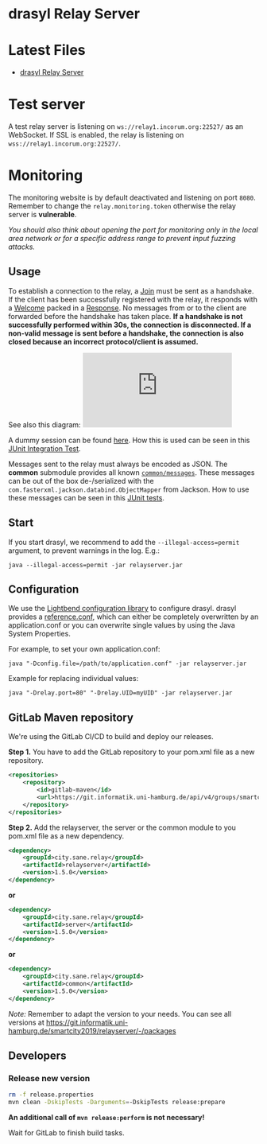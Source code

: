 # drasyl Relay Server

# Latest Files

* [drasyl Relay Server](https://git.informatik.uni-hamburg.de/smartcity2019/relayserver/-/jobs/artifacts/master/file/server/target/relayserver-latest-full.zip?job=deploy)

# Test server
A test relay server is listening on `ws://relay1.incorum.org:22527/` as an WebSocket. If SSL is enabled, the relay is listening on `wss://relay1.incorum.org:22527/`.

# Monitoring
The monitoring website is by default deactivated and listening on port `8080`. Remember to change the
 `relay.monitoring.token` otherwise the relay server is **vulnerable**.

*You should also think about opening the port for monitoring only in the local area network or for a specific address range to prevent input fuzzing attacks.*

## Usage

To establish a connection to the relay, a [Join](all/src/main/java/org/drasyl/all/messages/Join.java) must be sent as a handshake.
If the client has been successfully registered with the relay, it responds with a [Welcome](all/src/main/java/org/drasyl/all/messages/Welcome.java) packed in a [Response](all/src/main/java/org/drasyl/all/messages/Response.java).
No messages from or to the client are forwarded before the handshake has taken place. 
**If a handshake is not successfully performed within 30s, the connection is disconnected. If a non-valid message is sent before a handshake, the connection is also closed because an incorrect protocol/client is assumed.**

See also this diagram:
![JoinMessageAction-sequence-diagram](https://git.informatik.uni-hamburg.de/smartcity2019/relayserver/raw/master/docs/diagrams/pdf/JoinMessageAction-sequence-diagram.pdf)


A dummy session can be found [here](integration-tests/src/test/java/city/sane/relay/server/testutils/TestSession.java).
How this is used can be seen in this [JUnit Integration Test](integration-tests/src/test/java/city/sane/relay/server/session/ClientIT.java).

Messages sent to the relay must always be encoded as JSON. The **common** submodule provides all known 
[`common/messages`](https://git.informatik.uni-hamburg.de/smartcity2019/relayserver/tree/master/common/src/main/java/city/sane/relay/common/messages).
These messages can be out of the box de-/serialized with the `com.fasterxml.jackson.databind.ObjectMapper` from Jackson. 
How to use these messages can be seen in this [JUnit tests](https://git.informatik.uni-hamburg.de/smartcity2019/relayserver/tree/master/common/src/test/java/city/sane/relay/common).

## Start
If you start drasyl, we recommend to add the `--illegal-access=permit` argument, to prevent warnings in the log. E.g.:
```
java --illegal-access=permit -jar relayserver.jar
```

## Configuration
We use the [Lightbend configuration library](https://github.com/lightbend/config) to configure drasyl. drasyl provides a [reference.conf](server/src/main/resources/reference.conf), which can either be completely overwritten by an application.conf or you can overwrite single values by using the Java System Properties.

For example, to set your own application.conf:
```
java "-Dconfig.file=/path/to/application.conf" -jar relayserver.jar
```

Example for replacing individual values:
```
java "-Drelay.port=80" "-Drelay.UID=myUID" -jar relayserver.jar
```

## GitLab Maven repository
We're using the GitLab CI/CD to build and deploy our releases.

**Step 1.** You have to add the GitLab repository to your pom.xml file as a new repository.

```xml
<repositories>
    <repository>
        <id>gitlab-maven</id>
        <url>https://git.informatik.uni-hamburg.de/api/v4/groups/smartcity2019/-/packages/maven</url>
    </repository>
</repositories>
```

**Step 2.** Add the relayserver, the server or the common module to you pom.xml file as a new dependency.

```xml
<dependency>
    <groupId>city.sane.relay</groupId>
    <artifactId>relayserver</artifactId>
    <version>1.5.0</version>
</dependency>
```

**or**

```xml
<dependency>
    <groupId>city.sane.relay</groupId>
    <artifactId>server</artifactId>
    <version>1.5.0</version>
</dependency>
```

**or**

```xml
<dependency>
    <groupId>city.sane.relay</groupId>
    <artifactId>common</artifactId>
    <version>1.5.0</version>
</dependency>
```

*Note:* Remember to adapt the version to your needs. You can see all versions at https://git.informatik.uni-hamburg.de/smartcity2019/relayserver/-/packages

## Developers

### Release new version

```bash
rm -f release.properties
mvn clean -DskipTests -Darguments=-DskipTests release:prepare
```

**An additional call of `mvn release:perform` is not necessary!**

Wait for GitLab to finish build tasks.